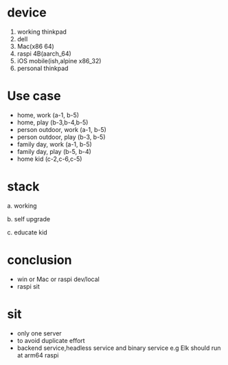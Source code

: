 # device
1. working thinkpad
2. dell
3. Mac(x86 64)
4. raspi 4B(aarch_64)
5. iOS mobile(ish,alpine x86_32)
6. personal thinkpad

# Use case
- home, work (a-1, b-5)
- home, play (b-3,b-4,b-5)
- person outdoor, work (a-1, b-5)
- person outdoor, play (b-3, b-5)
- family day, work (a-1, b-5)
- family day, play (b-5, b-4)
- home kid (c-2,c-6,c-5)

# stack
a. working

b. self upgrade

c. educate kid

# conclusion
- win or Mac or raspi dev/local
- raspi sit

# sit
- only one server 
- to avoid duplicate effort 
- backend service,headless service and binary service e.g Elk should run at arm64 raspi

